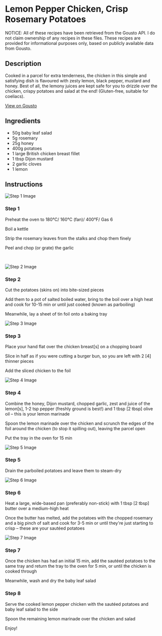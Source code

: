 # Lemon Pepper Chicken, Crisp Rosemary Potatoes

NOTICE: All of these recipes have been retrieved from the Gousto API. I do not claim ownership of any recipes in these files. These recipes are provided for informational purposes only, based on publicly available data from Gousto.

## Description

Cooked in a parcel for extra tenderness, the chicken in this simple and satisfying dish is flavoured with zesty lemon, black pepper, mustard and honey. Best of all, the lemony juices are kept safe for you to drizzle over the chicken, crispy potatoes and salad at the end! (Gluten-free, suitable for coeliacs).

[View on Gousto](https://www.gousto.co.uk/recipes/cookbook/lemon-pepper-chicken-crisp-rosemary-potatoes)

## Ingredients

- 50g baby leaf salad
- 5g rosemary
- 25g honey
- 400g potatoes
- 1 large British chicken breast fillet
- 1 tbsp Dijon mustard
- 2 garlic cloves
- 1 lemon 

## Instructions

![Step 1 Image](https://production-media.gousto.co.uk/cms/recipe-step-image/713.-step-1-x200.jpg)

### Step 1

Preheat the oven to 180&deg;C/ 160&deg;C (fan)/ 400&deg;F/ Gas 6


Boil a kettle&nbsp;


Strip the rosemary leaves from the stalks and chop them finely


Peel and chop (or grate) the garlic


&nbsp;

![Step 2 Image](https://production-media.gousto.co.uk/cms/recipe-step-image/713.-step-2-x200.jpg)

### Step 2

Cut the potatoes (skins on) into bite-sized pieces


Add them to a pot of salted boiled water, bring to the boil&nbsp;over a high heat and cook for 10-15 min or until just cooked (known as parboiling)&nbsp;


Meanwhile, lay a sheet of tin&nbsp;foil onto a baking tray&nbsp;

![Step 3 Image](https://production-media.gousto.co.uk/cms/recipe-step-image/713.-step-3-x200.jpg)

### Step 3

Place your hand flat over the chicken breast<span class="text-danger">[s]</span> on a chopping board


Slice in half as if you were cutting a burger bun, so you are left with 2 <span class="text-danger">[4]</span> thinner pieces


Add the sliced chicken to the foil&nbsp;

![Step 4 Image](https://production-media.gousto.co.uk/cms/recipe-step-image/713.-step-4-x200.jpg)

### Step 4

Combine the honey, Dijon mustard, chopped&nbsp;garlic, zest and juice of the lemon<span class="text-danger">[s]</span>, 1-2 tsp pepper (freshly ground is best!) and 1 tbsp <span class="text-danger">[2 tbsp]</span> olive oil &ndash;&nbsp;this is your lemon marinade&nbsp;


Spoon the lemon marinade over the chicken and scrunch the edges of the foil around the chicken (to stop it spilling out), leaving the parcel open


Put the tray in the oven for 15 min

![Step 5 Image](https://production-media.gousto.co.uk/cms/recipe-step-image/713.-step-5-x200.jpg)

### Step 5

Drain the parboiled potatoes and leave them to steam-dry&nbsp;

![Step 6 Image](https://production-media.gousto.co.uk/cms/recipe-step-image/713.-step-6-x200.jpg)

### Step 6

Heat a large, wide-based pan (preferably non-stick) with 1 tbsp<span class="text-danger"> [2 tbsp]</span> butter over a medium-high heat


Once the butter has melted, add the potatoes with the chopped&nbsp;rosemary and a big pinch of salt and cook for 3-5 min or until they're just starting to crisp &ndash; these are your&nbsp;saut&eacute;ed potatoes

![Step 7 Image](https://production-media.gousto.co.uk/cms/recipe-step-image/713.-step-7-x200.jpg)

### Step 7

Once the chicken has had an initial 15 min, add the saut&eacute;ed&nbsp;potatoes to the same tray and return the tray to the oven for 5 min, or until the chicken is cooked through


Meanwhile, wash and dry the baby&nbsp;leaf salad

### Step 8

Serve the cooked lemon pepper&nbsp;chicken with the saut&eacute;ed potatoes and baby leaf&nbsp;salad to the side


Spoon the remaining lemon marinade&nbsp;over the chicken&nbsp;and salad


Enjoy!&nbsp;

